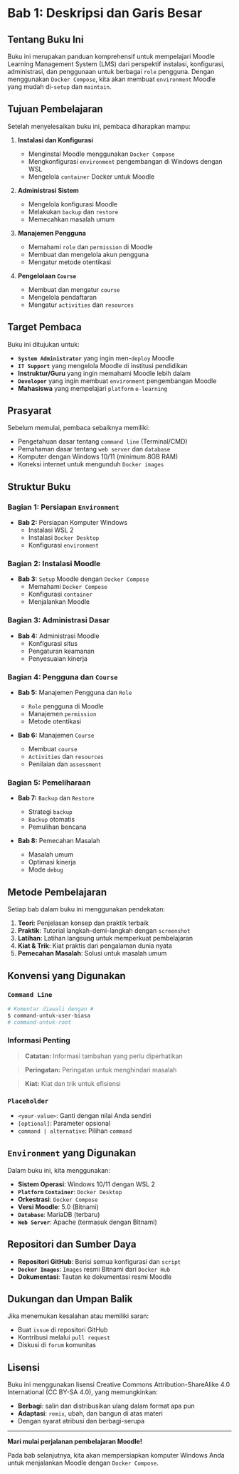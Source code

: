 # Bab 1: Deskripsi dan Garis Besar

## Tentang Buku Ini

Buku ini merupakan panduan komprehensif untuk mempelajari Moodle Learning Management System (LMS) dari perspektif instalasi, konfigurasi, administrasi, dan penggunaan untuk berbagai `role` pengguna. Dengan menggunakan `Docker Compose`, kita akan membuat `environment` Moodle yang mudah di-`setup` dan `maintain`.

## Tujuan Pembelajaran

Setelah menyelesaikan buku ini, pembaca diharapkan mampu:

1. **Instalasi dan Konfigurasi**
   - Menginstal Moodle menggunakan `Docker Compose`
   - Mengkonfigurasi `environment` pengembangan di Windows dengan WSL
   - Mengelola `container` Docker untuk Moodle

2. **Administrasi Sistem**
   - Mengelola konfigurasi Moodle
   - Melakukan `backup` dan `restore`
   - Memecahkan masalah umum

3. **Manajemen Pengguna**
   - Memahami `role` dan `permission` di Moodle
   - Membuat dan mengelola akun pengguna
   - Mengatur metode otentikasi

4. **Pengelolaan `Course`**
   - Membuat dan mengatur `course`
   - Mengelola pendaftaran
   - Mengatur `activities` dan `resources`

## Target Pembaca

Buku ini ditujukan untuk:

- **`System Administrator`** yang ingin men-`deploy` Moodle
- **`IT Support`** yang mengelola Moodle di institusi pendidikan
- **Instruktur/Guru** yang ingin memahami Moodle lebih dalam
- **`Developer`** yang ingin membuat `environment` pengembangan Moodle
- **Mahasiswa** yang mempelajari `platform` `e-learning`

## Prasyarat

Sebelum memulai, pembaca sebaiknya memiliki:

- Pengetahuan dasar tentang `command line` (Terminal/CMD)
- Pemahaman dasar tentang `web server` dan `database`
- Komputer dengan Windows 10/11 (minimum 8GB RAM)
- Koneksi internet untuk mengunduh `Docker images`

## Struktur Buku

### **Bagian 1: Persiapan `Environment`**
- **Bab 2:** Persiapan Komputer Windows
  - Instalasi WSL 2
  - Instalasi `Docker Desktop`
  - Konfigurasi `environment`

### **Bagian 2: Instalasi Moodle**
- **Bab 3:** `Setup` Moodle dengan `Docker Compose`
  - Memahami `Docker Compose`
  - Konfigurasi `container`
  - Menjalankan Moodle

### **Bagian 3: Administrasi Dasar**
- **Bab 4:** Administrasi Moodle
  - Konfigurasi situs
  - Pengaturan keamanan
  - Penyesuaian kinerja

### **Bagian 4: Pengguna dan `Course`**
- **Bab 5:** Manajemen Pengguna dan `Role`
  - `Role` pengguna di Moodle
  - Manajemen `permission`
  - Metode otentikasi

- **Bab 6:** Manajemen `Course`
  - Membuat `course`
  - `Activities` dan `resources`
  - Penilaian dan `assessment`

### **Bagian 5: Pemeliharaan**
- **Bab 7:** `Backup` dan `Restore`
  - Strategi `backup`
  - `Backup` otomatis
  - Pemulihan bencana

- **Bab 8:** Pemecahan Masalah
  - Masalah umum
  - Optimasi kinerja
  - Mode `debug`

## Metode Pembelajaran

Setiap bab dalam buku ini menggunakan pendekatan:

1. **Teori**: Penjelasan konsep dan praktik terbaik
2. **Praktik**: Tutorial langkah-demi-langkah dengan `screenshot`
3. **Latihan**: Latihan langsung untuk memperkuat pembelajaran
4. **Kiat & Trik**: Kiat praktis dari pengalaman dunia nyata
5. **Pemecahan Masalah**: Solusi untuk masalah umum

## Konvensi yang Digunakan

### `Command Line`
```bash
# Komentar diawali dengan #
$ command-untuk-user-biasa
# command-untuk-root
```

### Informasi Penting

> **Catatan:** Informasi tambahan yang perlu diperhatikan

> **Peringatan:** Peringatan untuk menghindari masalah

> **Kiat:** Kiat dan trik untuk efisiensi

### `Placeholder`
- `<your-value>`: Ganti dengan nilai Anda sendiri
- `[optional]`: Parameter opsional
- `command | alternative`: Pilihan `command`

## `Environment` yang Digunakan

Dalam buku ini, kita menggunakan:

- **Sistem Operasi**: Windows 10/11 dengan WSL 2
- **`Platform` `Container`**: `Docker Desktop`
- **Orkestrasi**: `Docker Compose`
- **Versi Moodle**: 5.0 (Bitnami)
- **`Database`**: MariaDB (terbaru)
- **`Web Server`**: Apache (termasuk dengan Bitnami)

## Repositori dan Sumber Daya

- **Repositori GitHub**: Berisi semua konfigurasi dan `script`
- **`Docker Images`**: `Images` resmi Bitnami dari `Docker Hub`
- **Dokumentasi**: Tautan ke dokumentasi resmi Moodle

## Dukungan dan Umpan Balik

Jika menemukan kesalahan atau memiliki saran:
- Buat `issue` di repositori GitHub
- Kontribusi melalui `pull request`
- Diskusi di `forum` komunitas

## Lisensi

Buku ini menggunakan lisensi Creative Commons Attribution-ShareAlike 4.0 International (CC BY-SA 4.0), yang memungkinkan:
- **Berbagi**: salin dan distribusikan ulang dalam format apa pun
- **Adaptasi**: `remix`, ubah, dan bangun di atas materi
- Dengan syarat atribusi dan berbagi-serupa

---

**Mari mulai perjalanan pembelajaran Moodle!**

Pada bab selanjutnya, kita akan mempersiapkan komputer Windows Anda untuk menjalankan Moodle dengan `Docker Compose`.